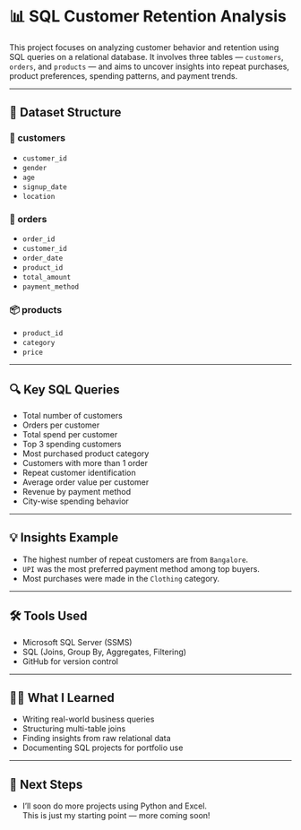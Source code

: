 # 📊 SQL Customer Retention Analysis

This project focuses on analyzing customer behavior and retention using SQL queries on a relational database. It involves three tables — `customers`, `orders`, and `products` — and aims to uncover insights into repeat purchases, product preferences, spending patterns, and payment trends.

---

## 📁 Dataset Structure

### 🧍 customers
- `customer_id`
- `gender`
- `age`
- `signup_date`
- `location`

### 🧾 orders
- `order_id`
- `customer_id`
- `order_date`
- `product_id`
- `total_amount`
- `payment_method`

### 📦 products
- `product_id`
- `category`
- `price`

---

## 🔍 Key SQL Queries

- Total number of customers
- Orders per customer
- Total spend per customer
- Top 3 spending customers
- Most purchased product category
- Customers with more than 1 order
- Repeat customer identification
- Average order value per customer
- Revenue by payment method
- City-wise spending behavior

---

## 💡 Insights Example

- The highest number of repeat customers are from `Bangalore`.
- `UPI` was the most preferred payment method among top buyers.
- Most purchases were made in the `Clothing` category.

---

## 🛠️ Tools Used

- Microsoft SQL Server (SSMS)
- SQL (Joins, Group By, Aggregates, Filtering)
- GitHub for version control

---

## 👩‍💻 What I Learned

- Writing real-world business queries
- Structuring multi-table joins
- Finding insights from raw relational data
- Documenting SQL projects for portfolio use

---

## 📌 Next Steps

- I’ll soon do more projects using Python and Excel.  
This is just my starting point — more coming soon!


